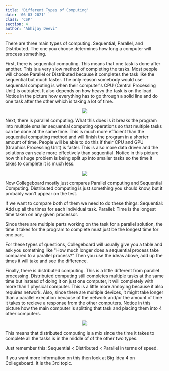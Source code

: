 ```yaml
---
title: 'Different Types of Computing'
date: '06-03-2021'
class: 'CSP'
section: 4 
author: 'Abhijay Deevi'
---
```


There are three main types of computing. Sequential, Parallel, and Distributed. The one you choose determines how long a computer will process something.

First, there is sequential computing. This means that one task is done after another. This is a very slow method of completing the tasks. Most people will choose Parallel or Distributed because it completes the task like the sequential but much faster. The only reason somebody would use sequential computing is when their computer's CPU (Central Processing Unit) is outdated. It also depends on how heavy the task is on the load. Notice in the picture how everything has to go through a solid line and do one task after the other which is taking a lot of time. 
  
<p align="center">
  <img src="https://www.google.com/url?sa=i&url=https%3A%2F%2Fwww.codenomads.nl%2Fwhen-flow-split-an-introduction-to-concurrent-programming%2F&psig=AOvVaw3mo-YJXeZFeyXWXu1wdFK_&ust=1623439490807000&source=images&cd=vfe&ved=0CAIQjRxqFwoTCJDousPljfECFQAAAAAdAAAAABAk" />
<p>

Next, there is parallel computing. What this does is it breaks the program into multiple smaller sequential computing operations so that multiple tasks can be done at the same time. This is much more efficient than the sequential computing method and will finish the program in a shorter amount of time. People will be able to do this if their CPU and GPU (Graphics Processing Unit) is faster. This is also more data driven and the solutions can scale more effectively than sequential. Notice in this picture how this huge problem is being split up into smaller tasks so the time it takes to complete it is much less. 
  
<p align="center">
  <img src="https://www.google.com/url?sa=i&url=https%3A%2F%2Fwww.omnisci.com%2Ftechnical-glossary%2Fparallel-computing&psig=AOvVaw0BipoSpqP8u3YFgolYMP_3&ust=1623439568549000&source=images&cd=vfe&ved=0CAIQjRxqFwoTCLCS7-jljfECFQAAAAAdAAAAABAD)" />
<p>

Now Collegeboard mostly just compares Parallel computing and Sequential Computing. Distributed computing is just something you should know, but it probably won't appear on the test. 

If we want to compare both of them we need to do these things:
Sequential: Add up all the times for each individual task. 
Parallel: Time is the longest time taken on any given processor.

Since there are multiple parts working on the task for a parallel solution, the time it takes for the program to complete must just be the longest time for one part. 

For these types of questions, Collegeboard will usually give you a table and ask you something like "How much longer does a sequential process take compared to a parallel process?"
Then you use the ideas above, add up the times it will take and see the difference. 

Finally, there is distributed computing. This is a little different from parallel processing. Distributed computing still completes multiple tasks at the same time but instead of doing it on just one computer, it will completely with more than 1 physical computer. This is a little more annoying because it also requires network. Also, since there are multiple devices, it might take longer than a parallel execution because of the network and/or the amount of time it takes to recieve a response from the other computers. Notice in this picture how the main computer is splitting that task and placing them into 4 other computers. 
  
<p align="center">
  <img src="https://www.google.com/url?sa=i&url=https%3A%2F%2Fwww.khanacademy.org%2Fcomputing%2Fap-computer-science-principles%2Falgorithms-101%2Fx2d2f703b37b450a3%3Aparallel-and-distributed-computing%2Fa%2Fdistributed-computing&psig=AOvVaw2uWkN1laENulPcazwb6MyQ&ust=1623439600150000&source=images&cd=vfe&ved=0CAIQjRxqFwoTCMjqlvvljfECFQAAAAAdAAAAABAD" />
<p>

This means that distributed computing is a mix since the time it takes to complete all the tasks is in the middle of of the other two types. 

Just remember this: Sequential < Distributed < Parallel in terms of speed.

If you want more information on this then look at Big Idea 4 on Collegeboard. It is the 3rd topic. 
